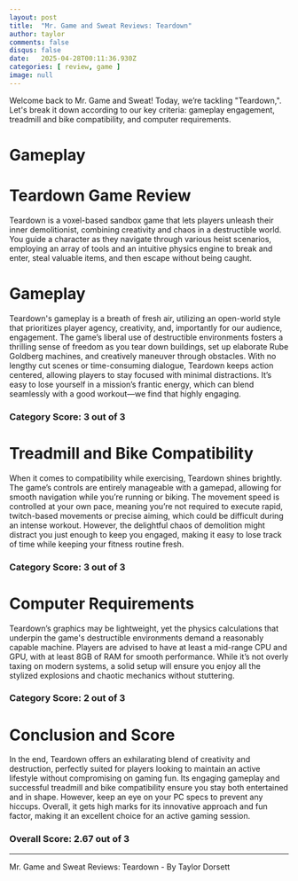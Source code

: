 ```yaml
---
layout: post
title:  "Mr. Game and Sweat Reviews: Teardown"
author: taylor
comments: false
disqus: false
date:   2025-04-28T00:11:36.930Z
categories: [ review, game ]
image: null
---
```


Welcome back to Mr. Game and Sweat! Today, we’re tackling "Teardown,". Let's break it down according to our key criteria: gameplay engagement, treadmill and bike compatibility, and computer requirements.

# Gameplay

# Teardown Game Review

Teardown is a voxel-based sandbox game that lets players unleash their inner demolitionist, combining creativity and chaos in a destructible world. You guide a character as they navigate through various heist scenarios, employing an array of tools and an intuitive physics engine to break and enter, steal valuable items, and then escape without being caught. 

# Gameplay

Teardown's gameplay is a breath of fresh air, utilizing an open-world style that prioritizes player agency, creativity, and, importantly for our audience, engagement. The game’s liberal use of destructible environments fosters a thrilling sense of freedom as you tear down buildings, set up elaborate Rube Goldberg machines, and creatively maneuver through obstacles. With no lengthy cut scenes or time-consuming dialogue, Teardown keeps action centered, allowing players to stay focused with minimal distractions. It’s easy to lose yourself in a mission’s frantic energy, which can blend seamlessly with a good workout—we find that highly engaging.

### Category Score: 3 out of 3

# Treadmill and Bike Compatibility

When it comes to compatibility while exercising, Teardown shines brightly. The game’s controls are entirely manageable with a gamepad, allowing for smooth navigation while you’re running or biking. The movement speed is controlled at your own pace, meaning you’re not required to execute rapid, twitch-based movements or precise aiming, which could be difficult during an intense workout. However, the delightful chaos of demolition might distract you just enough to keep you engaged, making it easy to lose track of time while keeping your fitness routine fresh.

### Category Score: 3 out of 3

# Computer Requirements

Teardown’s graphics may be lightweight, yet the physics calculations that underpin the game's destructible environments demand a reasonably capable machine. Players are advised to have at least a mid-range CPU and GPU, with at least 8GB of RAM for smooth performance. While it’s not overly taxing on modern systems, a solid setup will ensure you enjoy all the stylized explosions and chaotic mechanics without stuttering. 

### Category Score: 2 out of 3

# Conclusion and Score

In the end, Teardown offers an exhilarating blend of creativity and destruction, perfectly suited for players looking to maintain an active lifestyle without compromising on gaming fun. Its engaging gameplay and successful treadmill and bike compatibility ensure you stay both entertained and in shape. However, keep an eye on your PC specs to prevent any hiccups. Overall, it gets high marks for its innovative approach and fun factor, making it an excellent choice for an active gaming session. 

### Overall Score: 2.67 out of 3

---

Mr. Game and Sweat Reviews: Teardown - By Taylor Dorsett
